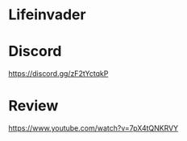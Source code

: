 # Lifeinvader


# Discord
https://discord.gg/zF2tYctqkP

# Review
https://www.youtube.com/watch?v=7pX4tQNKRVY
